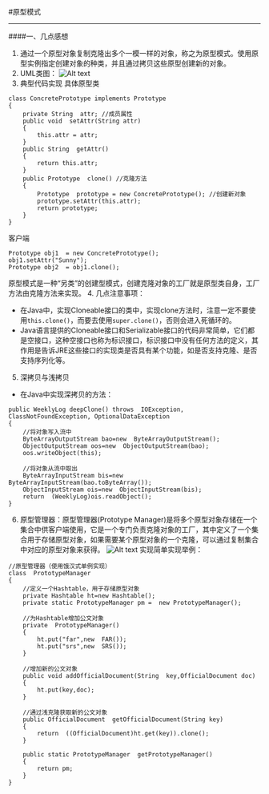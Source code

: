 

#原型模式

----------------

####一、几点感想
1. 通过一个原型对象复制克隆出多个一模一样的对象，称之为原型模式。使用原型实例指定创建对象的种类，并且通过拷贝这些原型创建新的对象。
2. UML类图：
  ![Alt text](./1509586752215.png)
3. 典型代码实现
   具体原型类
```
class ConcretePrototype implements Prototype
{
	private String  attr; //成员属性
	public void  setAttr(String attr)
	{
	    this.attr = attr;
	}
	public String  getAttr()
	{
	    return this.attr;
	}
	public Prototype  clone() //克隆方法
	{
	    Prototype  prototype = new ConcretePrototype(); //创建新对象
	    prototype.setAttr(this.attr);
	    return prototype;
	}
}
```
客户端
```
Prototype obj1  = new ConcretePrototype();
obj1.setAttr("Sunny");
Prototype obj2  = obj1.clone();
```
原型模式是一种“另类”的创建型模式，创建克隆对象的工厂就是原型类自身，工厂方法由克隆方法来实现。
4. 几点注意事项：
  - 在Java中，实现Cloneable接口的类中，实现clone方法时，注意一定不要使用`this.clone()`，而要去使用`super.clone()`，否则会进入死循环的。
  - Java语言提供的Cloneable接口和Serializable接口的代码非常简单，它们都是空接口，这种空接口也称为标识接口，标识接口中没有任何方法的定义，其作用是告诉JRE这些接口的实现类是否具有某个功能，如是否支持克隆、是否支持序列化等。

5. 深拷贝与浅拷贝
  - 在Java中实现深拷贝的方法：
```
public WeeklyLog deepClone() throws  IOException, ClassNotFoundException, OptionalDataException
{
	//将对象写入流中
    ByteArrayOutputStream bao=new  ByteArrayOutputStream();
    ObjectOutputStream oos=new  ObjectOutputStream(bao);
    oos.writeObject(this);
             
    //将对象从流中取出
    ByteArrayInputStream bis=new ByteArrayInputStream(bao.toByteArray());
    ObjectInputStream ois=new  ObjectInputStream(bis);
    return  (WeeklyLog)ois.readObject();
}
```

6. 原型管理器：原型管理器(Prototype Manager)是将多个原型对象存储在一个集合中供客户端使用，它是一个专门负责克隆对象的工厂，其中定义了一个集合用于存储原型对象，如果需要某个原型对象的一个克隆，可以通过复制集合中对应的原型对象来获得。
  ![Alt text](./1509592422787.png)
  实现简单实现举例：
```
//原型管理器（使用饿汉式单例实现）
class  PrototypeManager
{
	//定义一个Hashtable，用于存储原型对象
	private Hashtable ht=new Hashtable();
	private static PrototypeManager pm =  new PrototypeManager();
	       
    //为Hashtable增加公文对象   
    private  PrototypeManager()
    {
	    ht.put("far",new  FAR());
        ht.put("srs",new  SRS());               
    }
   
    //增加新的公文对象
    public void addOfficialDocument(String  key,OfficialDocument doc)
    {
	    ht.put(key,doc);
    }
 
    //通过浅克隆获取新的公文对象
    public OfficialDocument  getOfficialDocument(String key)
    {
	    return  ((OfficialDocument)ht.get(key)).clone();
    }
       
    public static PrototypeManager  getPrototypeManager()
    {
	    return pm;
    }
}
```

 

 

